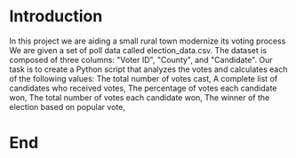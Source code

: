 # Introduction
In this project we are aiding a small rural town modernize its voting process
We are given a set of poll data called election_data.csv. The dataset is composed of three columns: "Voter ID", "County", and "Candidate". 
Our task is to create a Python script that analyzes the votes and calculates each of the following values:
The total number of votes cast,
A complete list of candidates who received votes,
The percentage of votes each candidate won,
The total number of votes each candidate won,
The winner of the election based on popular vote,
# End
